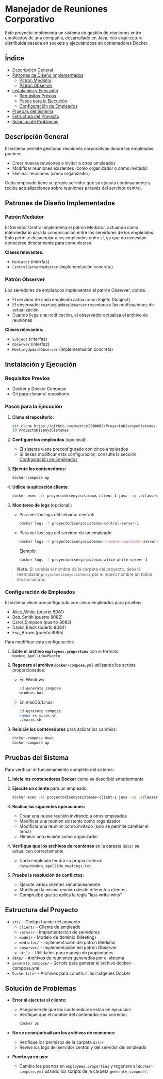 # Manejador de Reuniones Corporativo

Este proyecto implementa un sistema de gestión de reuniones entre empleados de una compañía, desarrollado en Java, con arquitectura distribuida basada en sockets y ejecutándose en contenedores Docker.

## Índice
- [Descripción General](#descripción-general)
- [Patrones de Diseño Implementados](#patrones-de-diseño-implementados)
  - [Patrón Mediator](#patrón-mediator)
  - [Patrón Observer](#patrón-observer)
- [Instalación y Ejecución](#instalación-y-ejecución)
  - [Requisitos Previos](#requisitos-previos)
  - [Pasos para la Ejecución](#pasos-para-la-ejecución)
  - [Configuración de Empleados](#configuración-de-empleados)
- [Pruebas del Sistema](#pruebas-del-sistema)
- [Estructura del Proyecto](#estructura-del-proyecto)
- [Solución de Problemas](#solución-de-problemas)

## Descripción General

El sistema permite gestionar reuniones corporativas donde los empleados pueden:
- Crear nuevas reuniones e invitar a otros empleados
- Modificar reuniones existentes (como organizador o como invitado)
- Eliminar reuniones (como organizador)

Cada empleado tiene su propio servidor que se ejecuta continuamente y recibe actualizaciones sobre reuniones a través del servidor central.

## Patrones de Diseño Implementados

### Patrón Mediator

El Servidor Central implementa el patrón Mediator, actuando como intermediario para la comunicación entre los servidores de los empleados. Esto permite desacoplar a los empleados entre sí, ya que no necesitan conocerse directamente para comunicarse.

**Clases relevantes:**
- `Mediator` (interfaz)
- `CentralServerMediator` (implementación concreta)

### Patrón Observer

Los servidores de empleados implementan el patrón Observer, donde:
- El servidor de cada empleado actúa como Sujeto (Subject)
- El observador `MeetingUpdateObserver` reacciona a las notificaciones de actualización
- Cuando llega una notificación, el observador actualiza el archivo de reuniones

**Clases relevantes:**
- `Subject` (interfaz)
- `Observer` (interfaz)
- `MeetingUpdateObserver` (implementación concreta)

## Instalación y Ejecución

### Requisitos Previos
- Docker y Docker Compose
- Git para clonar el repositorio

### Pasos para la Ejecución

1. **Clone el repositorio:**
   ```bash
   git clone https://github.com/martin2000002/ProyectoDisenyoSistemas.git
   cd ProyectoDisenyoSistemas
   ```

2. **Configure los empleados** (opcional):
   - El sistema viene preconfigurado con cinco empleados
   - Si desea modificar esta configuración, consulte la sección [Configuración de Empleados](#configuración-de-empleados)

3. **Ejecute los contenedores:**
   ```bash
   docker-compose up
   ```

4. **Utilice la aplicación cliente:**
   ```bash
   docker exec -it proyectodisenyosistemas-client-1 java -cp ./classes client.EmployeeClient
   ```

5. **Monitoreo de logs** (opcional):
   - Para ver los logs del servidor central:
     ```bash
     docker logs -f proyectodisenyosistemas-central-server-1
     ```
   - Para ver los logs del servidor de un empleado:
     ```bash
     docker logs -f proyectodisenyosistemas-[nombre-empleado]-server-1
     ```
     Ejemplo:
     ```bash
     docker logs -f proyectodisenyosistemas-alice-white-server-1
     ```

> **Nota:** Si cambia el nombre de la carpeta del proyecto, deberá reemplazar `proyectodisenyosistemas` por el nuevo nombre en todos los comandos.

### Configuración de Empleados

El sistema viene preconfigurado con cinco empleados para pruebas:
- Alice_White (puerto 8081)
- Bob_Smith (puerto 8082)
- Carol_Simpson (puerto 8083)
- David_Black (puerto 8084)
- Eva_Brown (puerto 8085)

Para modificar esta configuración:

1. **Edite el archivo `employees.properties`** con el formato `Nombre_Apellido=Puerto`
2. **Regenere el archivo `docker-compose.yml`** utilizando los scripts proporcionados:

   - En Windows:
     ```bash
     cd generate_compose
     windows.bat
     ```

   - En macOS/Linux:
     ```bash
     cd generate_compose
     chmod +x macos.sh
     ./macos.sh
     ```

3. **Reinicie los contenedores** para aplicar los cambios:
   ```bash
   docker-compose down
   docker-compose up
   ```

## Pruebas del Sistema

Para verificar el funcionamiento completo del sistema:

1. **Inicie los contenedores Docker** como se describió anteriormente
2. **Ejecute un cliente** para un empleado:
   ```bash
   docker exec -it proyectodisenyosistemas-client-1 java -cp ./classes client.EmployeeClient
   ```

3. **Realice las siguientes operaciones:**
   - Crear una nueva reunión invitando a otros empleados
   - Modificar una reunión existente como organizador
   - Modificar una reunión como invitado (solo se permite cambiar el tema)
   - Eliminar una reunión como organizador

4. **Verifique que los archivos de reuniones** en la carpeta `data/` se actualicen correctamente
   - Cada empleado tendrá su propio archivo: `data/Nombre_Apellido_meetings.txt`

5. **Pruebe la resolución de conflictos:**
   - Ejecute varios clientes simultáneamente
   - Modifique la misma reunión desde diferentes clientes
   - Compruebe que se aplica la regla "last-write-wins"

## Estructura del Proyecto

- `src/` - Código fuente del proyecto
  - `client/` - Cliente de empleado
  - `server/` - Implementación de servidores
  - `model/` - Modelo de dominio (Meeting)
  - `mediator/` - Implementación del patrón Mediator
  - `observer/` - Implementación del patrón Observer
  - `util/` - Utilidades para manejo de propiedades
- `data/` - Archivos de reuniones generados por el sistema
- `generate_compose/` - Scripts para generar el archivo docker-compose.yml
- `Dockerfile*` - Archivos para construir las imágenes Docker

## Solución de Problemas

- **Error al ejecutar el cliente:**
  - Asegúrese de que los contenedores están en ejecución
  - Verifique que el nombre del contenedor sea correcto:
    ```bash
    docker ps
    ```

- **No se crean/actualizan los archivos de reuniones:**
  - Verifique los permisos de la carpeta `data/`
  - Revise los logs del servidor central y del servidor del empleado

- **Puerto ya en uso:**
  - Cambie los puertos en `employees.properties` y regenere el `docker-compose.yml` usando los scripts de la carpeta `generate_compose/`.